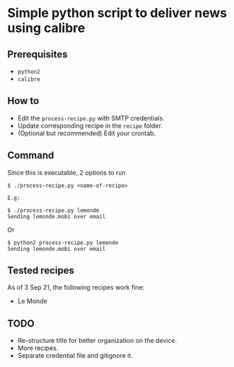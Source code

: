 # Simple python script to deliver news using calibre

## Prerequisites

- `python2`
- `calibre`

## How to

- Edit the `process-recipe.py` with SMTP credentials.
- Update corresponding recipe in the `recipe` folder.
- (Optional but recommended) Edit your crontab.

## Command

Since this is executable, 2 options to run

```
$ ./process-recipe.py <name-of-recipe>

E.g:

$ ./process-recipe.py lemonde
Sending lemonde.mobi over email
```

Or

```
$ python2 process-recipe.py lemonde
Sending lemonde.mobi over email
```

## Tested recipes

As of 3 Sep 21, the following recipes work fine:

- Le Monde

## TODO

- Re-structure title for better organization on the device.
- More recipes.
- Separate credential file and gitignore it.

